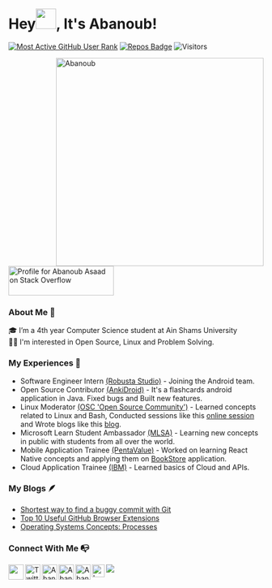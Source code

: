 # Hey<img src="https://github.com/Abanoub-Asaad/Abanoub/blob/main/Images/wave.gif" width="40px">, It's Abanoub! 



[![Most Active GitHub User Rank](https://enmc8bfz3mzv3r1.m.pipedream.net)](https://commits.top/egypt.html)
[![Repos Badge](https://badges.pufler.dev/repos/Abanoub-Asaad)](https://badges.pufler.dev) ![Visitors](https://visitor-badge.laobi.icu/badge?page_id=Abanoub-Asaad)
 
<img src="https://github-readme-stats.vercel.app/api?username=Abanoub-Asaad&show_icons=true&locale=en&theme=chartreuse-dark" align="right" alt="Abanoub" width="410" />
 
<a href="https://stackoverflow.com/users/15864740/abanoub-asaad"><img src="https://stackoverflow.com/users/flair/15864740.png?theme=dark" width="208" height="58" alt="Profile for Abanoub Asaad on Stack Overflow" title="Profile for Abanoub Asaad on Stack Overflow"></a>
 

### About Me 🚀
🎓 I’m a 4th year Computer Science student at Ain Shams University <br>
👨‍💻 I'm interested in Open Source, Linux and Problem Solving.

### My Experiences 🙌
- Software Engineer Intern [(Robusta Studio)](https://robustastudio.com/) - Joining the Android team.  
- Open Source Contributor [(AnkiDroid)](https://github.com/ankidroid/Anki-Android) - It's a flashcards android application in Java. Fixed bugs and Built new features.
- Linux Moderator [(OSC 'Open Source Community')](https://www.facebook.com/oscgeeks) - Learned concepts related to Linux and Bash, Conducted sessions like this [online session](https://youtu.be/q95xt399Gps) and Wrote blogs like this [blog](https://github.com/Open-Source-Community/Linux-Reviews/blob/master/Linux-Features.md). 
- Microsoft Learn Student Ambassador [(MLSA)](https://studentambassadors.microsoft.com/en-US/profile/94984) - Learning new concepts in public with students from all over the world.
-  Mobile Application Trainee [(PentaValue)](https://pentavalue.com/en) - Worked on learning React Native concepts and applying them on [BookStore](https://github.com/Abanoub-Asaad/Bookstore) application.
- Cloud Application Trainee [(IBM)](https://www.ibm.com/eg-en?lnk=m) - Learned basics of Cloud and APIs.

### My Blogs 🪶
- [Shortest way to find a buggy commit with Git](https://dev.to/abanoub7asaad/shortest-way-to-find-a-buggy-commit-with-git-21md)
- [Top 10 Useful GitHub Browser Extensions](https://dev.to/abanoub7asaad/top-10-useful-github-browser-extensions-2k2d)
- [Operating Systems Concepts: Processes](https://dev.to/abanoub7asaad/operating-systems-concepts-ch-3-part-1-processes-1lcj)

### Connect With Me 📭

<p align="left">
 
<a href="https://www.linkedin.com/in/abanoub-asaad/">
  <img align="left" width="30px" src="https://static-exp1.licdn.com/sc/h/al2o9zrvru7aqj8e1x2rzsrca" draggable="false" />
</a> 
<!-- 
<a href="mailto:Abanoub.Asaad200010@gmail.com">
  <img align="left" width="30px" src="https://upload.wikimedia.org/wikipedia/commons/7/7e/Gmail_icon_%282020%29.svg"/>
</a>
 -->
<a href="https://twitter.com/abanoub7asaad">
  <img align="left" width="30px" src="https://seeklogo.com/images/T/twitter-icon-square-logo-108D17D373-seeklogo.com.png" alt="Twitter" draggable="false">
</a>

<a href="https://stackoverflow.com/users/15864740/abanoub-asaad" target="blank">
  <img align="left" width="30px" src="https://upload.wikimedia.org/wikipedia/commons/thumb/e/ef/Stack_Overflow_icon.svg/768px-Stack_Overflow_icon.svg.png" alt="Abanoub" 
a/>

<a href="https://www.youtube.com/channel/UCu7plL_Dr1AVLrHMi52Nmjg/videos" target="blank">
  <img align="left" width="30px" src="https://upload.wikimedia.org/wikipedia/commons/thumb/a/a0/YouTube_social_red_circle_%282017%29.svg/1200px-    YouTube_social_red_circle_%282017%29.svg.png" alt="Abanoub" 
a/>
 
 <a href="https://gitlab.com/Abanoub-Asaad" target="blank">
  <img align="left" width="30px" src="https://cdn.worldvectorlogo.com/logos/gitlab.svg" alt="Abanoub" 
a/>
 
 <a href="https://leetcode.com/abanoub7asaad">
  <img align="left" height="25px" src="https://img.shields.io/badge/LeetCode-<COLOR>.svg" alt="LeetCode" draggable="false">
</a>

 <a href ="https://dev.to/abanoub7asaad">
  <img src="https://img.shields.io/badge/-DEV.to-000?style=for-the-badge&logo=dev.to&logoColor=white"/>
</a>
 
 </p>


